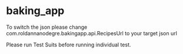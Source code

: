 # baking_app

To switch the json please change com.roldannanodegre.bakingapp.api.RecipesUrl
to your target json url

Please run Test Suits before running individual test.
